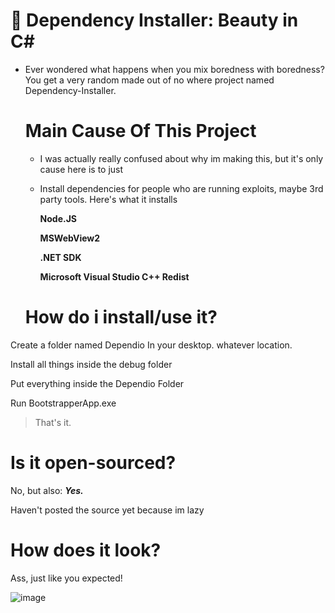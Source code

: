 # 📜 Dependency Installer: Beauty in C# 

- Ever wondered what happens when you mix boredness with boredness? You get a very random made out of no where project named Dependency-Installer.


  # Main Cause Of This Project

   - I was actually really confused about why im making this, but it's only cause here is to just
 
   - Install dependencies for people who are running exploits, maybe 3rd party tools. Here's what it installs
 
     **Node.JS**
     
     **MSWebView2**
     
     **.NET SDK**
     
     **Microsoft Visual Studio C++ Redist**

  # How do i install/use it?
    
 Create a folder named Dependio In your desktop. whatever location.

 Install all things inside the debug folder

 Put everything inside the Dependio Folder
 
 Run BootstrapperApp.exe

> That's it.

# Is it open-sourced?

No, but also: ***Yes.***

Haven't posted the source yet because im lazy

# How does it look?

Ass, just like you expected!

![image](https://github.com/user-attachments/assets/bdaacff8-fc43-4bf7-a2b3-db87ea81f57e)
